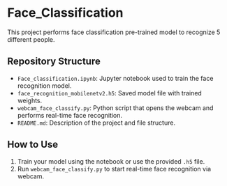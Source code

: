 # Face_Classification

This project performs face classification pre-trained model to recognize 5 different people.

## Repository Structure

- `Face_classification.ipynb`: Jupyter notebook used to train the face recognition model.
- `face_recognition_mobilenetv2.h5`: Saved model file with trained weights.
- `webcam_face_classify.py`: Python script that opens the webcam and performs real-time face recognition.
- `README.md`: Description of the project and file structure.

## How to Use

1. Train your model using the notebook or use the provided `.h5` file.
2. Run `webcam_face_classify.py` to start real-time face recognition via webcam.
